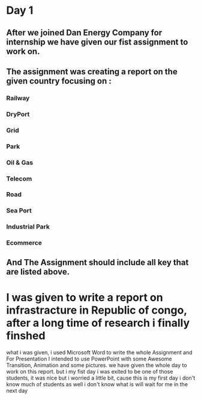# Day 1
## After we joined Dan Energy Company for internship we have given our fist assignment to work on.
## The assignment was creating a report on the given country focusing on :
### Railway
### DryPort
### Grid
### Park
### Oil & Gas
### Telecom
### Road
### Sea Port
### Industrial Park
### Ecommerce

## And The Assignment should include all key that are listed above. 
# I was given to write a report on infrastracture in Republic of congo, after a long time of research i finally finshed 
what i was given, i used Microsoft Word to write the whole Assignment and For Presentation I intended to use PowerPoint
with some Awesome Transition, Animation and some pictures. we have given the whole day to work on this report. but i 
my fist day i was exited to be one of those students, it was nice but i worried a little bit, cause this is my first day
i don't know much of students as well i don't know what is will wait for me in the next day 

